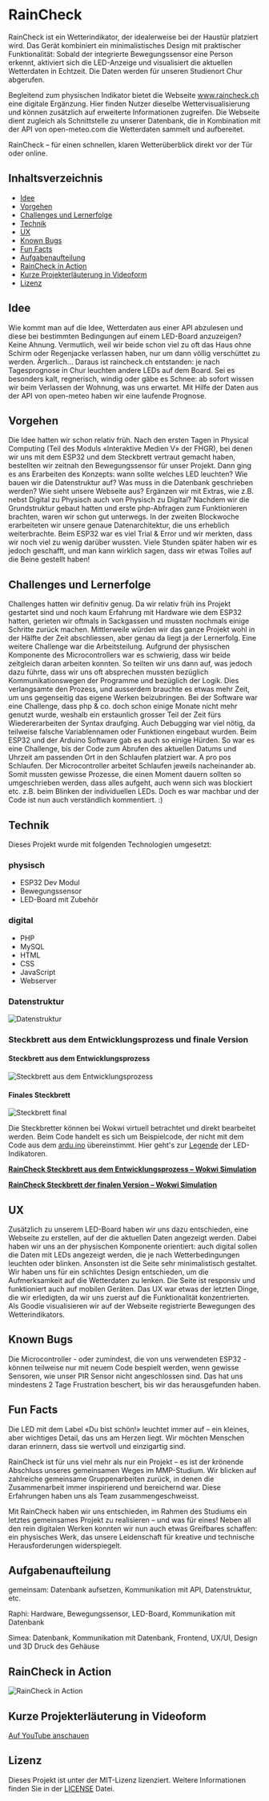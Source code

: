 # RainCheck
RainCheck ist ein Wetterindikator, der idealerweise bei der Haustür platziert wird. Das Gerät kombiniert ein minimalistisches Design mit praktischer Funktionalität: Sobald der integrierte Bewegungssensor eine Person erkennt, aktiviert sich die LED-Anzeige und visualisiert die aktuellen Wetterdaten in Echtzeit. Die Daten werden für unseren Studienort Chur abgerufen.

Begleitend zum physischen Indikator bietet die Webseite www.raincheck.ch eine digitale Ergänzung. Hier finden Nutzer dieselbe Wettervisualisierung und können zusätzlich auf erweiterte Informationen zugreifen. Die Webseite dient zugleich als Schnittstelle zu unserer Datenbank, die in Kombination mit der API von open-meteo.com die Wetterdaten sammelt und aufbereitet.

RainCheck – für einen schnellen, klaren Wetterüberblick direkt vor der Tür oder online.

## Inhaltsverzeichnis

- [Idee](#idee)
- [Vorgehen](#vorgehen)
- [Challenges und Lernerfolge](#challenges-und-lernerfolge)
- [Technik](#technik)
- [UX](#ux)
- [Known Bugs](#known-bugs)
- [Fun Facts](#fun-facts)
- [Aufgabenaufteilung](#Aufgabenaufteilung)
- [RainCheck in Action](#raincheck-in-action)
- [Kurze Projekterläuterung in Videoform](#Kurze-Projekterläuterung-in-Videoform)
- [Lizenz](#lizenz)

## Idee
Wie kommt man auf die Idee, Wetterdaten aus einer API abzulesen und diese bei bestimmten Bedingungen auf einem LED-Board anzuzeigen? Keine Ahnung. Vermutlich, weil wir beide schon viel zu oft das Haus ohne Schirm oder Regenjacke verlassen haben, nur um dann völlig verschüttet zu werden. Ärgerlich... Daraus ist raincheck.ch entstanden: je nach Tagesprognose in Chur leuchten andere LEDs auf dem Board. Sei es besonders kalt, regnerisch, windig oder gäbe es Schnee: ab sofort wissen wir beim Verlassen der Wohnung, was uns erwartet. Mit Hilfe der Daten aus der API von open-meteo haben wir eine laufende Prognose.

## Vorgehen
Die Idee hatten wir schon relativ früh. Nach den ersten Tagen in Physical Computing (Teil des Moduls «Interaktive Medien V» der FHGR), bei denen wir uns mit dem ESP32 und dem Steckbrett vertraut gemacht haben, bestellten wir zeitnah den Bewegungssensor für unser Projekt. Dann ging es ans Erarbeiten des Konzepts: wann sollte welches LED leuchten? Wie bauen wir die Datenstruktur auf? Was muss in die Datenbank geschrieben werden? Wie sieht unsere Webseite aus? Ergänzen wir mit Extras, wie z.B. nebst Digital zu Physisch auch von Physisch zu Digital?
Nachdem wir die Grundstruktur gebaut hatten und erste php-Abfragen zum Funktionieren brachten, waren wir schon gut unterwegs. In der zweiten Blockwoche erarbeiteten wir unsere genaue Datenarchitektur, die uns erheblich weiterbrachte. Beim ESP32 war es viel Trial & Error und wir merkten, dass wir noch viel zu wenig darüber wussten. Viele Stunden später haben wir es jedoch geschafft, und man kann wirklich sagen, dass wir etwas Tolles auf die Beine gestellt haben!

## Challenges und Lernerfolge
Challenges hatten wir definitiv genug. Da wir relativ früh ins Projekt gestartet sind und noch kaum Erfahrung mit Hardware wie dem ESP32 hatten, gerieten wir oftmals in Sackgassen und mussten nochmals einige Schritte zurück machen. Mittlerweile würden wir das ganze Projekt wohl in der Hälfte der Zeit abschliessen, aber genau da liegt ja der Lernerfolg. Eine weitere Challenge war die Arbeitsteilung. Aufgrund der physischen Komponente des Microcontrollers war es schwierig, dass wir beide zeitgleich daran arbeiten konnten. So teilten wir uns dann auf, was jedoch dazu führte, dass wir uns oft absprechen mussten bezüglich Kommunikationswegen der Programme und bezüglich der Logik. Dies verlangsamte den Prozess, und ausserdem brauchte es etwas mehr Zeit, um uns gegenseitig das eigene Werken beizubringen.
Bei der Software war eine Challenge, dass php & co. doch schon einige Monate nicht mehr genutzt wurde, weshalb ein erstaunlich grosser Teil der Zeit fürs Wiedererarbeiten der Syntax draufging. Auch Debugging war viel nötig, da teilweise falsche Variablennamen oder Funktionen eingebaut wurden.
Beim ESP32 und der Arduino Software gab es auch so einige Hürden. So war es eine Challenge, bis der Code zum Abrufen des aktuellen Datums und Uhrzeit am passenden Ort in den Schlaufen platziert war. A pro pos Schlaufen. Der Microcontroller arbeitet Schlaufen jeweils nacheinander ab. Somit mussten gewisse Prozesse, die einen Moment dauern sollten so umgeschrieben werden, dass alles aufgeht, auch wenn sich was blockiert etc. z.B. beim Blinken der individuellen LEDs. Doch es war machbar und der Code ist nun auch verständlich kommentiert. :)

## Technik
Dieses Projekt wurde mit folgenden Technologien umgesetzt:

### physisch
- ESP32 Dev Modul
- Bewegungssensor
- LED-Board mit Zubehör

### digital
- PHP
- MySQL
- HTML
- CSS
- JavaScript
- Webserver

### Datenstruktur

![Datenstruktur](assets/img/datenstruktur.png)

### Steckbrett aus dem Entwicklungsprozess und finale Version
#### Steckbrett aus dem Entwicklungsprozess
![Steckbrett aus dem Entwicklungsprozess](assets/img/steckbrettEntwicklung.png)
#### Finales Steckbrett
![Steckbrett final](assets/img/steckbrettFinal.png)

Die Steckbretter können bei Wokwi virtuell betrachtet und direkt bearbeitet werden. Beim Code handelt es sich um Beispielcode, der nicht mit dem Code aus dem [ardu.ino](ardu.ino) übereinstimmt. Hier geht's zur [Legende](ledIndikatorenAufschluesselung.md) der LED-Indikatoren.

**[RainCheck Steckbrett aus dem Entwicklungsprozess – Wokwi Simulation](https://wokwi.com/projects/415264541148403713)**

**[RainCheck Steckbrett der finalen Version – Wokwi Simulation](https://wokwi.com/projects/416259456060610561)**

## UX
Zusätzlich zu unserem LED-Board haben wir uns dazu entschieden, eine Webseite zu erstellen, auf der die aktuellen Daten angezeigt werden. Dabei haben wir uns an der physischen Komponente orientiert: auch digital sollen die Daten mit LEDs angezeigt werden, die je nach Wetterbedingungen leuchten oder blinken. Ansonsten ist die Seite sehr minimalistisch gestaltet. Wir haben uns für ein schlichtes Design entschieden, um die Aufmerksamkeit auf die Wetterdaten zu lenken. Die Seite ist responsiv und funktioniert auch auf mobilen Geräten. Das UX war etwas der letzten Dinge, die wir erledigten, da wir uns zuerst auf die Funktionalität konzentrierten. Als Goodie visualisieren wir auf der Webseite registrierte Bewegungen des Wetterindikators.

## Known Bugs
Die Microcontroller - oder zumindest, die von uns verwendeten ESP32 - können teilweise nur mit neuem Code bespielt werden, wenn gewisse Sensoren, wie unser PIR Sensor nicht angeschlossen sind. Das hat uns mindestens 2 Tage Frustration beschert, bis wir das herausgefunden haben.

## Fun Facts
Die LED mit dem Label «Du bist schön!» leuchtet immer auf – ein kleines, aber wichtiges Detail, das uns am Herzen liegt. Wir möchten Menschen daran erinnern, dass sie wertvoll und einzigartig sind.

RainCheck ist für uns viel mehr als nur ein Projekt – es ist der krönende Abschluss unseres gemeinsamen Weges im MMP-Studium. Wir blicken auf zahlreiche gemeinsame Gruppenarbeiten zurück, in denen die Zusammenarbeit immer inspirierend und bereichernd war. Diese Erfahrungen haben uns als Team  zusammengeschweisst.

Mit RainCheck haben wir uns entschieden, im Rahmen des Studiums ein letztes gemeinsames Projekt zu realisieren – und was für eines! Neben all den rein digitalen Werken konnten wir nun auch etwas Greifbares schaffen: ein physisches Werk, das unsere Leidenschaft für kreative und technische Herausforderungen widerspiegelt.

## Aufgabenaufteilung
gemeinsam: Datenbank aufsetzen, Kommunikation mit API, Datenstruktur, etc.

Raphi: Hardware, Bewegungssensor, LED-Board, Kommunikation mit Datenbank

Simea: Datenbank, Kommunikation mit Datenbank, Frontend, UX/UI, Design und 3D Druck des Gehäuse

## RainCheck in Action
![RainCheck in Action](assets/img/rainCheckInAction.gif)

## Kurze Projekterläuterung in Videoform
[Auf YouTube anschauen](https://youtu.be/0N-gC_uwR08)

## Lizenz
Dieses Projekt ist unter der MIT-Lizenz lizenziert. Weitere Informationen finden Sie in der [LICENSE](LICENSE.txt) Datei.